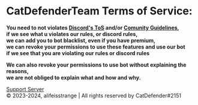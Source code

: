 # CatDefenderTeam Terms of Service:
**You need to not violates [Discord's ToS](https://discord.com/terms) and/or [Comunity Guidelines](https://discord.com/guidelines),          
if we see what u violates our rules, or discord rules,         
we can add you to bot blacklist, even if you have premium,         
we can revoke your permissions to use these features and use our bot          
if we see that you are violating our rules or discord rules**

**We can also revoke your permissions to use bot without explaining the reasons,            
we are not obliged to explain what and how and why.**     

[Support Server](https://discord.com/invite/ns9cHrCxmk)            
© 2023-2024, alifeisstrange | All rights reserved by CatDefender#2151
